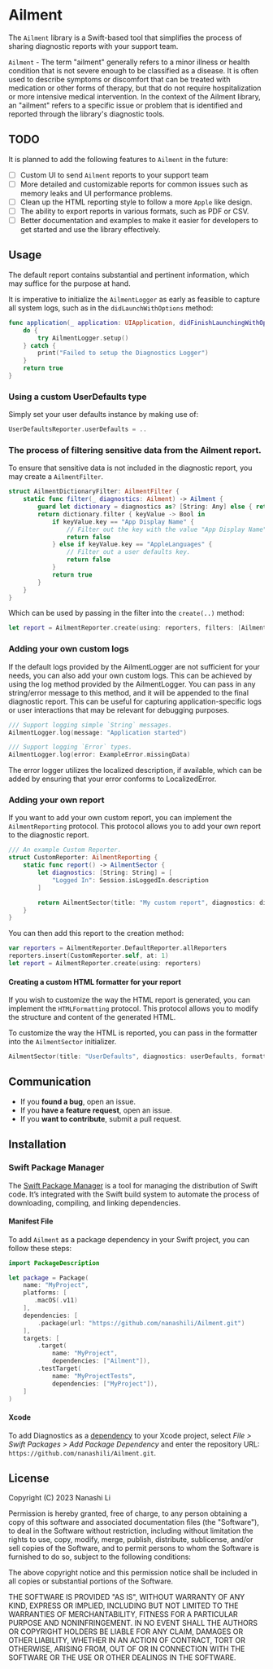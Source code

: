 # Ailment

The `Ailment` library is a Swift-based tool that simplifies the process of sharing diagnostic reports with your support team.

`Ailment` - The term "ailment" generally refers to a minor illness or health condition that is not severe enough to be classified as a disease. It is often used to describe symptoms or discomfort that can be treated with medication or other forms of therapy, but that do not require hospitalization or more intensive medical intervention. In the context of the Ailment library, an "ailment" refers to a specific issue or problem that is identified and reported through the library's diagnostic tools.

## TODO

It is planned to add the following features to `Ailment` in the future:

- [ ] Custom UI to send `Ailment` reports to your support team
- [ ] More detailed and customizable reports for common issues such as memory leaks and UI performance problems.
- [ ] Clean up the HTML reporting style to follow a more `Apple` like design.
- [ ] The ability to export reports in various formats, such as PDF or CSV.
- [ ] Better documentation and examples to make it easier for developers to get started and use the library effectively.

## Usage

The default report contains substantial and pertinent information, which may suffice for the purpose at hand. 

It is imperative to initialize the `AilmentLogger` as early as feasible to capture all system logs, such as in the `didLaunchWithOptions` method:

```swift
func application(_ application: UIApplication, didFinishLaunchingWithOptions launchOptions: [UIApplication.LaunchOptionsKey: Any]?) -> Bool {
    do {
        try AilmentLogger.setup()
    } catch {
        print("Failed to setup the Diagnostics Logger")
    }
    return true
}
```

### Using a custom UserDefaults type

Simply set your user defaults instance by making use of:

```swift
UserDefaultsReporter.userDefaults = ..
```

### The process of filtering sensitive data from the Ailment report.

To ensure that sensitive data is not included in the diagnostic report, you may create a `AilmentFilter`.

```swift
struct AilmentDictionaryFilter: AilmentFilter {
    static func filter(_ diagnostics: Ailment) -> Ailment {
        guard let dictionary = diagnostics as? [String: Any] else { return diagnostics }
        return dictionary.filter { keyValue -> Bool in
            if keyValue.key == "App Display Name" {
                // Filter out the key with the value "App Display Name"
                return false
            } else if keyValue.key == "AppleLanguages" {
                // Filter out a user defaults key.
                return false
            }
            return true
        }
    }
}
```

Which can be used by passing in the filter into the `create(..)` method:

```swift
let report = AilmentReporter.create(using: reporters, filters: [AilmentFilter.self])
```

### Adding your own custom logs

If the default logs provided by the AilmentLogger are not sufficient for your needs, you can also add your own custom logs. 
This can be achieved by using the log method provided by the AilmentLogger. 
You can pass in any string/error message to this method, and it will be appended to the final diagnostic report. 
This can be useful for capturing application-specific logs or user interactions that may be relevant for debugging purposes.

```swift
/// Support logging simple `String` messages.
AilmentLogger.log(message: "Application started")

/// Support logging `Error` types.
AilmentLogger.log(error: ExampleError.missingData)
```

The error logger utilizes the localized description, if available, which can be added by ensuring that your error conforms to LocalizedError.

### Adding your own report

If you want to add your own custom report, you can implement the `AilmentReporting` protocol. 
This protocol allows you to add your own report to the diagnostic report.

```swift
/// An example Custom Reporter.
struct CustomReporter: AilmentReporting {
    static func report() -> AilmentSector {
        let diagnostics: [String: String] = [
            "Logged In": Session.isLoggedIn.description
        ]

        return AilmentSector(title: "My custom report", diagnostics: diagnostics)
    }
}
```

You can then add this report to the creation method:

```swift
var reporters = AilmentReporter.DefaultReporter.allReporters
reporters.insert(CustomReporter.self, at: 1)
let report = AilmentReporter.create(using: reporters)
```

#### Creating a custom HTML formatter for your report

If you wish to customize the way the HTML report is generated, you can implement the `HTMLFormatting` protocol. 
This protocol allows you to modify the structure and content of the generated HTML.

To customize the way the HTML is reported, you can pass in the formatter into the `AilmentSector` initializer.

```swift
AilmentSector(title: "UserDefaults", diagnostics: userDefaults, formatter: <#HTMLFormatting.Type#>)
```

## Communication

- If you **found a bug**, open an issue.
- If you **have a feature request**, open an issue.
- If you **want to contribute**, submit a pull request.

## Installation

### Swift Package Manager

The [Swift Package Manager](https://swift.org/package-manager/) is a tool for managing the distribution of Swift code. It’s integrated with the Swift build system to automate the process of downloading, compiling, and linking dependencies.

#### Manifest File

To add `Ailment` as a package dependency in your Swift project, you can follow these steps:

```swift
import PackageDescription

let package = Package(
    name: "MyProject",
    platforms: [
       .macOS(.v11)
    ],
    dependencies: [
        .package(url: "https://github.com/nanashili/Ailment.git")
    ],
    targets: [
        .target(
            name: "MyProject",
            dependencies: ["Ailment"]),
        .testTarget(
            name: "MyProjectTests",
            dependencies: ["MyProject"]),
    ]
)
```

#### Xcode

To add Diagnostics as a [dependency](https://developer.apple.com/documentation/xcode/adding_package_dependencies_to_your_app) to your Xcode project, select *File > Swift Packages > Add Package Dependency* and enter the repository URL: `https://github.com/nanashili/Ailment.git`.

## License

Copyright (C) 2023 Nanashi Li

Permission is hereby granted, free of charge, to any person obtaining
a copy of this software and associated documentation files (the
"Software"), to deal in the Software without restriction, including
without limitation the rights to use, copy, modify, merge, publish,
distribute, sublicense, and/or sell copies of the Software, and to
permit persons to whom the Software is furnished to do so, subject to
the following conditions:

The above copyright notice and this permission notice shall be
included in all copies or substantial portions of the Software.

THE SOFTWARE IS PROVIDED "AS IS", WITHOUT WARRANTY OF ANY KIND,
EXPRESS OR IMPLIED, INCLUDING BUT NOT LIMITED TO THE WARRANTIES OF
MERCHANTABILITY, FITNESS FOR A PARTICULAR PURPOSE AND
NONINFRINGEMENT. IN NO EVENT SHALL THE AUTHORS OR COPYRIGHT HOLDERS BE
LIABLE FOR ANY CLAIM, DAMAGES OR OTHER LIABILITY, WHETHER IN AN ACTION
OF CONTRACT, TORT OR OTHERWISE, ARISING FROM, OUT OF OR IN CONNECTION
WITH THE SOFTWARE OR THE USE OR OTHER DEALINGS IN THE SOFTWARE.
